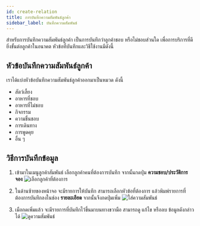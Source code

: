 ```yaml
---
id: create-relation
title: การบันทึกความสัมพันธ์ลูกค้า
sidebar_label: บันทึกความสัมพันธ์
---
```


สำหรับการบันทึกความสัมพันธ์ลูกค้า เป็นการบันทึกว่าลูกค้าชอบ หรือไม่ชอบส่วนใด เพื่อการบริการที่ดียิ่งขั้นต่อลูกค้าในอนาคต หัวข้อที่บันทึกและวิธีใช้งานมีดังนี้

## หัวข้อบันทึกความสัมพันธ์ลูกค้า

เราได้แบ่งหัวข้อบันทึกความสัมพันธ์ลูกค้าออกมาเป็นหมวด ดังนี้

- สัตว์เลี้ยง
- อาหารที่ชอบ
- อาหารที่ไม่ชอบ
- กิจกรรม
- ความชื่นชอบ
- การเดินทาง
- การพูดคุย
- อื่น ๆ

## วิธีการบันทีกข้อมูล

1. เข้ามาในเมนูลูกค้าสัมพันธ์ เลือกลูกค้าคนที่ต้องการบันทึก จากนั้นกดปุ่ม **ความชอบ/ประวัติการจอง**
   ![เลือกลูกค้าที่ต้องการ](/img/crm/create-relation/1.png)

2. ในด้านซ้ายของหน้าจอ จะมีรายการให้บันทึก สามารถเลือกหัวข้อที่ต้องการ แล้วพิมพ์รายการที่ต้องการบันทึกลงในช่อง **รายละเอียด** จากนั้นจึงกดปุ่มเพิ่ม
   ![ใส่ความสัมพันธ์](/img/crm/create-relation/2.png)

3. เมือกดเพิ่มแล้ว จะมีรายการที่บันทึกไว้ขึ้นมาบนทางขวามือ สามารถดู แก้ไข หรือลบ ข้อมูลดังกล่าวได้
   ![ดูความสัมพันธ์](/img/crm/create-relation/3.png)
